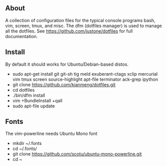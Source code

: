 About
-----
A collection of configuration files for the typical console programs bash, vim,
screen, tmux, and misc. The dfm (dotfiles manager) is used to manage all the
dotfiles.  See https://github.com/justone/dotfiles for full documentation.

Install
-------
By default it should works for Ubuntu/Debian-based distos.

* sudo apt-get install git git-sh tig meld exuberant-ctags xclip mercurial vim
  tmux screen source-highlight apt-file terminator ack-grep ipython
* git clone https://github.com/kianmeng/dotfiles.git
* cd dotfiles
* ./bin/dfm install
* vim +BundleInstall +qall
* sudo apt-file update

Fonts
-----
The vim-powerline needs Ubuntu Mono font

* mkdir ~/.fonts 
* cd ~/.fonts/ 
* git clone https://github.com/scotu/ubuntu-mono-powerline.git 
* cd ~
